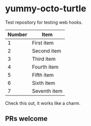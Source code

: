 # yummy-octo-turtle

Test repository for testing web hooks.

 Number    | Item               
 ----------|--------------
 1         | First item
 2         | Second item
 3         | Third item
 4         | Fourth item
 5         | Fifth item
 6         | Sixth item
 7         | Seventh item

Check this out, it works like a charm.

## PRs welcome
